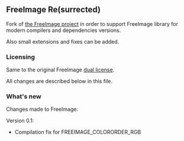 ## FreeImage Re(surrected)

Fork of [the FreeImage project](https://freeimage.sourceforge.io/) in order to support FreeImage library for modern compilers and dependencies versions.

Also small extensions and fixes can be added.


### Licensing

Same to the original FreeImage [dual license](https://freeimage.sourceforge.io/license.html).

All changes are described below in this file.


### What's new

Changes made to FreeImage:

Version 0.1:
 - Compilation fix for FREEIMAGE_COLORORDER_RGB


